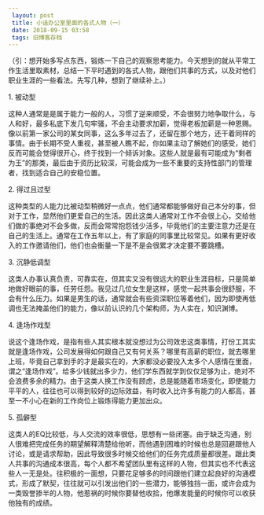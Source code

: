 ```yaml
---
 layout: post
 title: 小话办公室里面的各式人物（一）
 date: 2018-09-15 03:58
 tags: 旧博客存档
---
```

（引：想开始多写点东西，锻炼一下自己的观察思考能力。今天想到的就从平常工作生活里取素材，总结一下平时遇到的各式人物，跟他们共事的方式，以及对他们职业生涯的一些看法。先写几种，想到了继续补上。）  

1\. 被动型

这种人通常是是属于能力一般的人，习惯了逆来顺受，不会很努力地争取什么，与人和好，最多私底下发几句牢骚，不会主动要求加薪，觉得老板加薪是一种恩赐。像以前第一家公司的某女同事，这么多年过去了，还留在那个地方，还干着同样的事情。由于长期不受人重视，甚至被人瞧不起，你如果主动了解她们的感受，她们反而可能会觉得很开心，终于找到一个倾诉对象。这些人就是最有可能成为“剩者为王”的那类，最后由于资历比较深，可能会成为一些不重要的支持性部门的管理者，找到适合自己的安稳位置。

2\. 得过且过型

这种类型的人能力比被动型稍微好一点点，他们通常都能够做好自己本分的事，但对于工作，显然他们更爱自己的生活。因此这类人通常对工作不会很上心，交给他们做的事绝对不会多做，反而会常常抱怨钱少活多，毕竟他们的主要注意力还是在自己的生活上。通常在工作五年以上，有了家庭的同事里比较常见。如果有更好收入的工作邀请他们，他们也会衡量一下是不是会很累才决定要不要跳槽。

3\. 沉静低调型

这类人办事认真负责，可靠实在，但其实又没有很远大的职业生涯目标，只是简单地做好眼前的事，任劳任怨。我见过几位女生是这样，感觉一起共事会很舒服，不会有什么压力。如果是男生的话，通常就会有些资深职位等着他们，因为即使再低调也无法掩盖他们的能力，像以前认识的几个架构师，为人实在，知识渊博。

4\. 逢场作戏型

说这个逢场作戏，是指有些人其实根本就没想过为公司效忠这类事情，打份工其实就是逢场作戏，公司发展得如何跟自己又有何关系？哪里有高薪的职位，就去哪里上班，毕竟自己拿到手的才是最实在的，大家都没必要投入太多个人感情在里面，谓之“逢场作戏”。给多少钱就出多少力，他们学东西就学到仅仅足够为止，绝对不会浪费多余的精力。由于这类人换工作没有顾虑，总是能随着市场变化，即使能力平平的人，往往也可以得到较好的边际效益，有时收入比许多有能力的人都高，甚至一不小心在新的工作岗位上锻炼得能力更加出众。

5\. 孤僻型

这类人的EQ比较低，与人交流的效率很低，思想有一些闭塞。由于缺乏沟通，别人很难把完成任务的期望解释清楚给他听，而他遇到困难的时候也总是回避跟他人讨论，或是请求帮助，因此导致很多时候交给他们的任务完成质量都很差。跟此类人共事的沟通成本很高，每个人都不希望团队里有这样的人物，但其实也不代表这些人一无是处。往积极的一面想，只要花足够多的时间跟他们建立起良好的沟通模式，形成了默契，往往就可以引发出他们的一些潜力，能够独挡一面，或许会成为一类毁誉掺半的人物，他惹祸的时候你要替他收拾，他爆发能量的时候你可以收获他独有的成绩。

